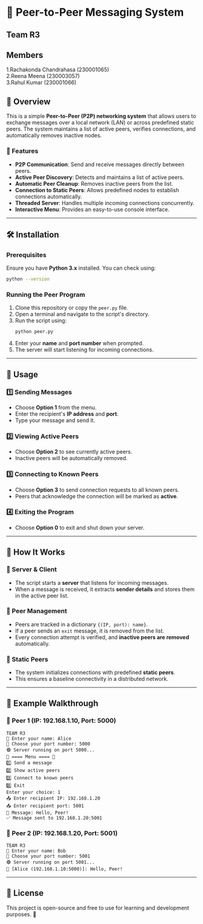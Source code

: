 # 📌 Peer-to-Peer Messaging System

## Team R3
## Members
1.Rachakonda Chandrahasa (230001065) <br>
2.Reena Meena (230003057) <br>
3.Rahul Kumar (230001066) <br>

## 🔷 Overview
This is a simple **Peer-to-Peer (P2P) networking system** that allows users to exchange messages over a local network (LAN) or across predefined static peers. The system maintains a list of active peers, verifies connections, and automatically removes inactive nodes.

### 🚀 Features
- **P2P Communication**: Send and receive messages directly between peers.
- **Active Peer Discovery**: Detects and maintains a list of active peers.
- **Automatic Peer Cleanup**: Removes inactive peers from the list.
- **Connection to Static Peers**: Allows predefined nodes to establish connections automatically.
- **Threaded Server**: Handles multiple incoming connections concurrently.
- **Interactive Menu**: Provides an easy-to-use console interface.

---
## 🛠 Installation
### Prerequisites
Ensure you have **Python 3.x** installed. You can check using:
```bash
python --version
```

### Running the Peer Program
1. Clone this repository or copy the `peer.py` file.
2. Open a terminal and navigate to the script's directory.
3. Run the script using:
   ```bash
   python peer.py
   ```
4. Enter your **name** and **port number** when prompted.
5. The server will start listening for incoming connections.

---
## 🔹 Usage
### **1️⃣ Sending Messages**
- Choose **Option 1** from the menu.
- Enter the recipient's **IP address** and **port**.
- Type your message and send it.

### **2️⃣ Viewing Active Peers**
- Choose **Option 2** to see currently active peers.
- Inactive peers will be automatically removed.

### **3️⃣ Connecting to Known Peers**
- Choose **Option 3** to send connection requests to all known peers.
- Peers that acknowledge the connection will be marked as **active**.

### **4️⃣ Exiting the Program**
- Choose **Option 0** to exit and shut down your server.

---
## 📜 How It Works
### **🔹 Server & Client**
- The script starts a **server** that listens for incoming messages.
- When a message is received, it extracts **sender details** and stores them in the active peer list.

### **🔹 Peer Management**
- Peers are tracked in a dictionary `{(IP, port): name}`.
- If a peer sends an `exit` message, it is removed from the list.
- Every connection attempt is verified, and **inactive peers are removed** automatically.

### **🔹 Static Peers**
- The system initializes connections with predefined **static peers**.
- This ensures a baseline connectivity in a distributed network.

---
## 📌 Example Walkthrough
### **📍 Peer 1 (IP: 192.168.1.10, Port: 5000)**
```plaintext
TEAM R3
👤 Enter your name: Alice
🔢 Choose your port number: 5000
🟢 Server running on port 5000...
🔹 ==== Menu ==== 🔹
1️⃣ Send a message
2️⃣ Show active peers
3️⃣ Connect to known peers
0️⃣ Exit
Enter your choice: 1
📤 Enter recipient IP: 192.168.1.20
📤 Enter recipient port: 5001
💬 Message: Hello, Peer!
✅ Message sent to 192.168.1.20:5001
```

### **📍 Peer 2 (IP: 192.168.1.20, Port: 5001)**
```plaintext
TEAM R3
👤 Enter your name: Bob
🔢 Choose your port number: 5001
🟢 Server running on port 5001...
📩 [Alice (192.168.1.10:5000)]: Hello, Peer!
```

---
## 📌 License
This project is open-source and free to use for learning and development purposes. 🚀
